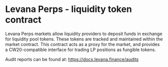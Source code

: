# Levana Perps - liquidity token contract

Levana Perps markets allow liquidity providers to deposit funds in exchange for liquidity pool tokens. These tokens are tracked and maintained within the market contract. This contract acts as a proxy for the market, and provides a CW20-compatible interface for trading LP positions as fungible tokens.

Audit reports can be found at: <https://docs.levana.finance/audits>
